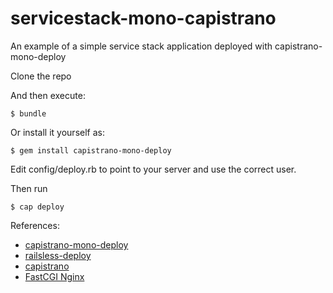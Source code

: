 servicestack-mono-capistrano
============================

An example of a simple service stack application deployed with capistrano-mono-deploy

Clone the repo

And then execute:

    $ bundle

Or install it yourself as:

    $ gem install capistrano-mono-deploy
    
Edit config/deploy.rb to point to your server and use the correct user. 

Then run 

    $ cap deploy
    

References:
* [capistrano-mono-deploy](https://github.com/antonydenyer/capistrano-mono-deploy)
* [railsless-deploy](https://github.com/leehambley/railsless-deploy/)
* [capistrano](https://github.com/capistrano/capistrano/wiki)
* [FastCGI Nginx](http://www.mono-project.com/FastCGI_Nginx)

